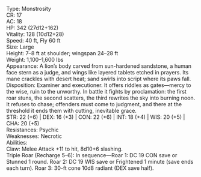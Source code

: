 Type: Monstrosity  
CR: 17  
AC: 18  
HP: 342 (27d12+162)  
Vitality: 128 (10d12+28)  
Speed: 40 ft, Fly 60 ft  
Size: Large  
Height: 7–8 ft at shoulder; wingspan 24–28 ft  
Weight: 1,100–1,600 lbs  
Appearance: A lion’s body carved from sun-hardened sandstone, a human face stern as a judge, and wings like layered tablets etched in prayers. Its mane crackles with desert heat; sand swirls into script where its paws fall.  
Disposition: Examiner and executioner. It offers riddles as gates—mercy to the wise, ruin to the unworthy. In battle it fights by proclamation: the first roar stuns, the second scatters, the third rewrites the sky into burning noon. It refuses to chase; offenders must come to judgment, and there at the threshold it ends them with cutting, inevitable grace.  
STR: 22 (+6) | DEX: 16 (+3) | CON: 22 (+6) | INT: 18 (+4) | WIS: 20 (+5) | CHA: 20 (+5)  
Resistances: Psychic  
Weaknesses: Necrotic  
Abilities:  
Claw: Melee Attack +11 to hit, 8d10+6 slashing.  
Triple Roar (Recharge 5–6): In sequence—Roar 1: DC 19 CON save or Stunned 1 round. Roar 2: DC 19 WIS save or Frightened 1 minute (save ends each turn). Roar 3: 30-ft cone 10d8 radiant (DEX save half).